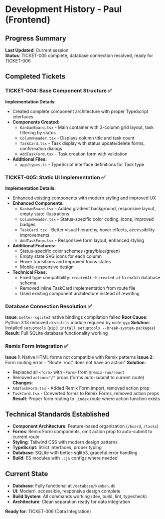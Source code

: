 # Development History - Paul (Frontend)

## Progress Summary
**Last Updated**: Current session  
**Status**: TICKET-005 complete, database connection resolved, ready for TICKET-006

## Completed Tickets

### TICKET-004: Base Component Structure ✅
**Implementation Details:**
- Created complete component architecture with proper TypeScript interfaces
- **Components Created:**
  - `KanbanBoard.tsx` - Main container with 3-column grid layout, task filtering by status
  - `ColumnHeader.tsx` - Displays column title and task count
  - `TaskCard.tsx` - Task display with status update/delete forms, confirmation dialogs
  - `AddTaskForm.tsx` - Task creation form with validation
- **Additional Files:**
  - `app/types.ts` - TypeScript interface definitions for Task type

### TICKET-005: Static UI Implementation ✅
**Implementation Details:**
- Enhanced existing components with modern styling and improved UX
- **Enhanced Components:**
  - `KanbanBoard.tsx` - Added gradient background, responsive layout, empty state illustrations
  - `ColumnHeader.tsx` - Status-specific color coding, icons, improved badges
  - `TaskCard.tsx` - Better visual hierarchy, hover effects, accessibility improvements
  - `AddTaskForm.tsx` - Responsive form layout, enhanced styling
- **Additional Features:**
  - Status-specific color schemes (gray/blue/green)
  - Empty state SVG icons for each column
  - Hover transitions and improved focus states
  - Mobile-responsive design
- **Technical Fixes:**
  - Fixed type compatibility: `createdAt` → `created_at` to match database schema
  - Removed inline TaskCard implementation from route file
  - Used existing component architecture instead of rewriting

### Database Connection Resolution ✅
**Issue**: `better-sqlite3` native bindings compilation failed
**Root Cause**: Python 3.13 removed `distutils` module required by `node-gyp`
**Solution**: Installed `setuptools` (`pip3 install setuptools --break-system-packages`)
**Result**: Full SQLite database functionality working

### Remix Form Integration ✅
**Issue 1**: Native HTML forms not compatible with Remix patterns
**Issue 2**: Form routing error - "Route 'root' does not have an action"
**Solution**: 
- Replaced all `<form>` with `<Form>` from `@remix-run/react`
- Removed `action="/"` props (forms auto-submit to current route)
**Changes**:
- `AddTaskForm.tsx` - Added Remix Form import, removed action prop
- `TaskCard.tsx` - Converted forms to Remix Forms, removed action props
**Result**: Proper form routing to `_index` route where action function exists

## Technical Standards Established
- **Component Architecture**: Feature-based organization (`/board`, `/tasks`)
- **Forms**: Remix Form components, omit action prop to auto-submit to current route
- **Styling**: Tailwind CSS with modern design patterns
- **TypeScript**: Strict interfaces, proper typing
- **Database**: SQLite with better-sqlite3, graceful error handling
- **Build**: ES modules with `.cjs` configs where needed

## Current State
- **Database**: Fully functional at `/database/kanban.db`
- **UI**: Modern, accessible, responsive design complete
- **Build System**: All commands working (dev, build, lint, typecheck)
- **Architecture**: Clean separation ready for data integration

**Ready for**: TICKET-006 (Data Integration)